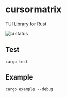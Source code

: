 # cursormatrix

TUI Library for Rust

![ci status](https://github.com/yasuyuky/cursormatrix/workflows/Rust/badge.svg)

## Test

```console
cargo test
```

## Example

```console
cargo example --debug
```

